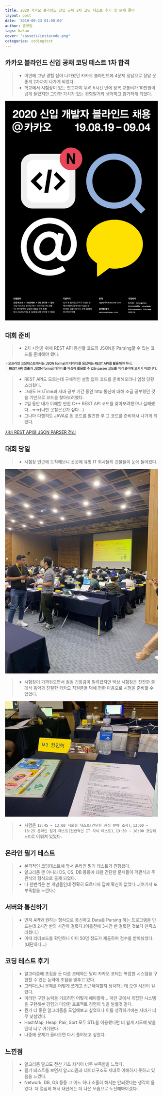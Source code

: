 ```yaml
---
title: 2020 카카오 블라인드 신입 공채 2차 코딩 테스트 후기 및 문제 풀이
layout: post
date: '2019-09-23 01:00:00'
author: 줌코딩
tags: kakao
cover: "/assets/instacode.png"
categories: codingtest
---
```


## 카카오 블라인드 신입 공채 코딩 테스트 1차 합격

>* 이번에 그냥 경험 삼아 나가봤던 카카오 블라인드에 4문제 정답으로 정말 운좋게 2차까지 나가게 되었다.
>* 학교에서 시험장이 있는 판교까지 무려 5시간 반에 왕복 교통비가 10만원이 넘게 들었지만 그만한 가치가 있는 경험일거라 생각하고 참가하게 되었다.

![사진](/assets/2020-kakao-blind-1.jpg)

## 대회 준비

>* 2차 시험을 위해 REST API 통신할 코드와 JSON을 Parsing할 수 있는 코드를 준비해야 했다.

![사진](/assets/rest-json-1.png)

>* REST API도 모르는데 구체적인 설명 없이 코드를 준비해오라니 엄청 당황스러웠다.
>* 그래도 HisTime과 자바 공부 기간 동안 http 통신에 대해 조금 공부했던 것을 기반으로 코드를 찾아보려했다.
>* 2일 동안 내가 이해할 만한 C++ REST API 코드를 찾아보려했으나 실패했다...ㅠㅠ(나만 못찾은건가 싶다...)
>* 그나마 다행히도 JAVA로 된 코드를 발견한 후 그 코드를 준비해서 나가게 되었다.

[자바 REST API와 JSON PARSER 정리](https://zoomkoding.github.io/java/codingtest/2019/09/20/REST-JSON.html)

## 대회 당일

>* 시험장 인근에 도착해보니 곳곳에 유명 IT 회사들의 건물들이 눈에 들어왔다.

![사진](/assets/2020-kakao-blind-2.jpeg)

>* 시험장이 가까워오면서 점점 긴장감이 밀려왔지만 막상 시험장은 잔잔한 클래식 음악과 친절한 카카오 직원분들 덕에 편한 마음으로 시험을 준비할 수 있었다.

![사진](/assets/2020-kakao-blind-3.jpeg)

>* 시험은 `12:45 ~ 13:00 서술형 테스트(간단한 관심 분야 조사)`, `13:00 ~ 13:25 온라인 필기 테스트(전반적인 IT 지식 테스트)`, `13:30 ~ 18:00 코딩테스트`로 이뤄져 있었다.

## 온라인 필기 테스트

>* 본격적인 코딩테스트에 앞서 온라인 필기 테스트가 진행됐다.
>* 알고리즘 뿐 아니라 DS, OS, DB 등등에 대한 간단한 문제들이 객관식과 주관식의 형식으로 출제 되었다.
>* 다 한번씩은 본 개념들인데 정확히 모르니까 답에 확신이 없었다...(여기서 또 부족함을 느낀다.)

## 서버와 통신하기

>* 먼저 API와 원하는 형식으로 통신하고 Data를 Parsing 하는 프로그램을 만드는데 2시간 반의 시간이 걸렸다.(이틀전에 3시간 반 걸렸던 것보다 만족스러웠다.)
>* 이때 리더보드를 확인하니 이미 50명 정도가 제출하여 점수를 받아놨었다.(대단하다...)

## 코딩 테스트 후기

>* 알고리즘에 초점을 둔 다른 코테와는 달리 카카오 코테는 복잡한 시스템을 구현할 수 있는 능력에 초점을 맞추고 있다.
>* 그러다보니 문제를 어떻게 쪼개고 접근해야할지 생각하는데 오랜 시간이 걸렸다.
>* 이러한 구현 능력을 기르려면 어떻게 해야할까... 이런 곳에서 복잡한 시스템을 구현해본 경험과 다양한 프로젝트 경험이 빛을 발할것 같다.
>* 뭔가 더 좋은 알고리즘을 도입해보고 싶었으나 이를 생각하기에는 자바가 너무 낯설었다.
>* HashMap, Heap, Pair, Sort 모두 STL을 이용했다면 더 쉽게 시도해 봤을텐데 너무 아쉬웠다.
>* 나중에 문제가 올라오면 다시 풀어보고 싶었다.

## 느낀점

>* 알고리즘 말고도 전산 기초 지식이 너무 부족함을 느꼈다.
>* 필기 테스트를 보면서 알고리즘과 데이터구조도 제대로 이해하지 못하고 있음을 느꼈다.
>* Network, DB, OS 등등 그 어느 하나 소홀히 해서는 안되겠다는 생각이 들었다. 더 열심히 해서 내년에는 더 나은 모습으로 도전해봐야겠다.

